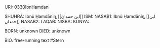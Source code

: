 URI: 0330IbnHamdan

SHUHRA: Ibnủ Ḥamdānỉȵ [[ابن حمدان]]
ISM: 
NASAB1: Ibnủ Ḥamdānỉȵ [[ابن حمدان]]
NASAB2: 
LAQAB: 
NISBA: 
KUNYA: 

BORN: unknown
DIED: unknown

BIO: free-running text #Stern
